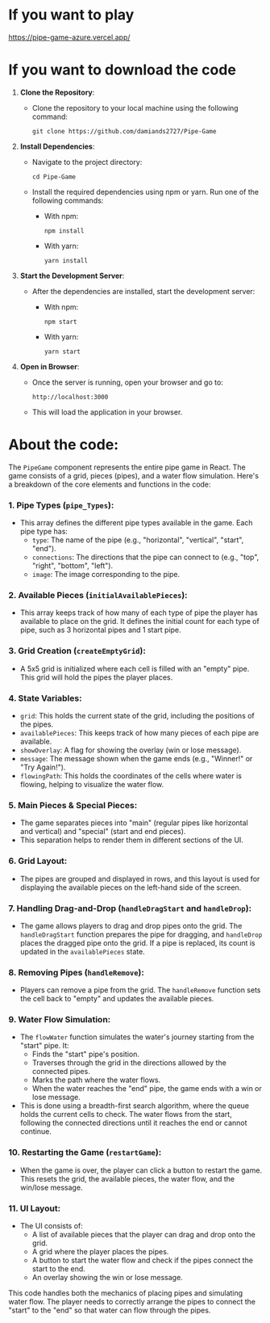 # **If you want to play**

https://pipe-game-azure.vercel.app/

# **If you want to download the code**

1.  **Clone the Repository**:

    -   Clone the repository to your local machine using the following command:

        `git clone https://github.com/damiands2727/Pipe-Game`

2.  **Install Dependencies**:

    -   Navigate to the project directory:

        `cd Pipe-Game`

    -   Install the required dependencies using npm or yarn. Run one of the following commands:
        -   With npm:

            `npm install`

        -   With yarn:

            `yarn install`

3.  **Start the Development Server**:

    -   After the dependencies are installed, start the development server:
        -   With npm:

            `npm start`

        -   With yarn:

            `yarn start`

4.  **Open in Browser**:

    -   Once the server is running, open your browser and go to:

        `http://localhost:3000`

    -   This will load the application in your browser.

# **About the code**:

The `PipeGame` component represents the entire pipe game in React. The game consists of a grid, pieces (pipes), and a water flow simulation. Here's a breakdown of the core elements and functions in the code:

### 1\. **Pipe Types (`pipe_Types`)**:

-   This array defines the different pipe types available in the game. Each pipe type has:
    -   `type`: The name of the pipe (e.g., "horizontal", "vertical", "start", "end").
    -   `connections`: The directions that the pipe can connect to (e.g., "top", "right", "bottom", "left").
    -   `image`: The image corresponding to the pipe.

### 2\. **Available Pieces (`initialAvailablePieces`)**:

-   This array keeps track of how many of each type of pipe the player has available to place on the grid. It defines the initial count for each type of pipe, such as 3 horizontal pipes and 1 start pipe.

### 3\. **Grid Creation (`createEmptyGrid`)**:

-   A 5x5 grid is initialized where each cell is filled with an "empty" pipe. This grid will hold the pipes the player places.

### 4\. **State Variables**:

-   `grid`: This holds the current state of the grid, including the positions of the pipes.
-   `availablePieces`: This keeps track of how many pieces of each pipe are available.
-   `showOverlay`: A flag for showing the overlay (win or lose message).
-   `message`: The message shown when the game ends (e.g., "Winner!" or "Try Again!").
-   `flowingPath`: This holds the coordinates of the cells where water is flowing, helping to visualize the water flow.

### 5\. **Main Pieces & Special Pieces**:

-   The game separates pieces into "main" (regular pipes like horizontal and vertical) and "special" (start and end pieces).
-   This separation helps to render them in different sections of the UI.

### 6\. **Grid Layout**:

-   The pipes are grouped and displayed in rows, and this layout is used for displaying the available pieces on the left-hand side of the screen.

### 7\. **Handling Drag-and-Drop (`handleDragStart` and `handleDrop`)**:

-   The game allows players to drag and drop pipes onto the grid. The `handleDragStart` function prepares the pipe for dragging, and `handleDrop` places the dragged pipe onto the grid. If a pipe is replaced, its count is updated in the `availablePieces` state.

### 8\. **Removing Pipes (`handleRemove`)**:

-   Players can remove a pipe from the grid. The `handleRemove` function sets the cell back to "empty" and updates the available pieces.

### 9\. **Water Flow Simulation**:

-   The `flowWater` function simulates the water's journey starting from the "start" pipe. It:
    -   Finds the "start" pipe's position.
    -   Traverses through the grid in the directions allowed by the connected pipes.
    -   Marks the path where the water flows.
    -   When the water reaches the "end" pipe, the game ends with a win or lose message.
-   This is done using a breadth-first search algorithm, where the queue holds the current cells to check. The water flows from the start, following the connected directions until it reaches the end or cannot continue.

### 10\. **Restarting the Game (`restartGame`)**:

-   When the game is over, the player can click a button to restart the game. This resets the grid, the available pieces, the water flow, and the win/lose message.

### 11\. **UI Layout**:

-   The UI consists of:
    -   A list of available pieces that the player can drag and drop onto the grid.
    -   A grid where the player places the pipes.
    -   A button to start the water flow and check if the pipes connect the start to the end.
    -   An overlay showing the win or lose message.

This code handles both the mechanics of placing pipes and simulating water flow. The player needs to correctly arrange the pipes to connect the "start" to the "end" so that water can flow through the pipes.

